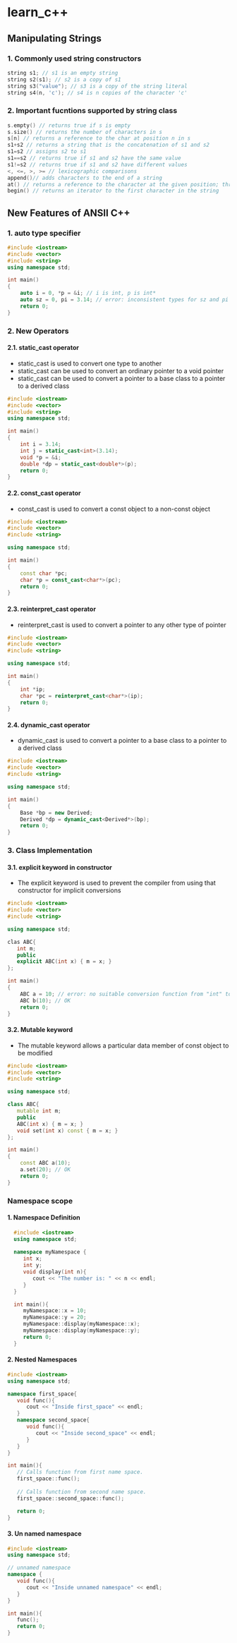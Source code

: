 # learn_c++


## Manipulating Strings

### 1. Commonly used string constructors
```cpp
string s1; // s1 is an empty string
string s2(s1); // s2 is a copy of s1
string s3("value"); // s3 is a copy of the string literal
string s4(n, 'c'); // s4 is n copies of the character 'c'
```
### 2. Important fucntions supported by string class
```cpp
s.empty() // returns true if s is empty
s.size() // returns the number of characters in s
s[n] // returns a reference to the char at position n in s
s1+s2 // returns a string that is the concatenation of s1 and s2
s1=s2 // assigns s2 to s1
s1==s2 // returns true if s1 and s2 have the same value
s1!=s2 // returns true if s1 and s2 have different values
<, <=, >, >= // lexicographic comparisons
append()// adds characters to the end of a string
at() // returns a reference to the character at the given position; throws an out_of_range exception if the position is invalid
begin() // returns an iterator to the first character in the string
```

## New Features of ANSII C++
### 1. auto type specifier
```cpp
#include <iostream>
#include <vector>
#include <string>
using namespace std;

int main()
{
    auto i = 0, *p = &i; // i is int, p is int*
    auto sz = 0, pi = 3.14; // error: inconsistent types for sz and pi
    return 0;
}
```
### 2. New Operators

#### 2.1. static_cast operator
- static_cast is used to convert one type to another
- static_cast can be used to convert an ordinary pointer to a void pointer
- static_cast can be used to convert a pointer to a base class to a pointer to a derived class
```cpp
#include <iostream>
#include <vector>
#include <string>
using namespace std;

int main()
{
    int i = 3.14;
    int j = static_cast<int>(3.14);
    void *p = &i;
    double *dp = static_cast<double*>(p);
    return 0;
}
```
#### 2.2. const_cast operator
- const_cast is used to convert a const object to a non-const object
```cpp
#include <iostream>
#include <vector>
#include <string>

using namespace std;

int main()
{
    const char *pc;
    char *p = const_cast<char*>(pc);
    return 0;
}
```

#### 2.3. reinterpret_cast operator
- reinterpret_cast is used to convert a pointer to any other type of pointer
```cpp
#include <iostream>
#include <vector>
#include <string>

using namespace std;

int main()
{
    int *ip;
    char *pc = reinterpret_cast<char*>(ip);
    return 0;
}
```

#### 2.4. dynamic_cast operator
- dynamic_cast is used to convert a pointer to a base class to a pointer to a derived class
```cpp
#include <iostream>
#include <vector>
#include <string>

using namespace std;

int main()
{
    Base *bp = new Derived;
    Derived *dp = dynamic_cast<Derived*>(bp);
    return 0;
}
```

### 3. Class Implementation
#### 3.1. explicit keyword in constructor
- The explicit keyword is used to prevent the compiler from using that constructor for implicit conversions
```cpp
#include <iostream>
#include <vector>
#include <string>

using namespace std;

clas ABC{
   int m;
   public 
   explicit ABC(int x) { m = x; }
};

int main()
{
    ABC a = 10; // error: no suitable conversion function from "int" to "ABC" exists
    ABC b(10); // OK
    return 0;
}
```
#### 3.2. Mutable keyword
- The mutable keyword allows a particular data member of const object to be modified
```cpp
#include <iostream>
#include <vector>
#include <string>

using namespace std;

class ABC{
   mutable int m;
   public 
   ABC(int x) { m = x; }
   void set(int x) const { m = x; }
};

int main()
{
    const ABC a(10);
    a.set(20); // OK
    return 0;
}
```

### Namespace scope
 #### 1. Namespace Definition
 ```cpp
   #include <iostream>
   using namespace std;
   
   namespace myNamespace {
      int x;
      int y;
      void display(int n){
         cout << "The number is: " << n << endl;
      }
   }

   int main(){
      myNamespace::x = 10;
      myNamespace::y = 20;
      myNamespace::display(myNamespace::x);
      myNamespace::display(myNamespace::y);
      return 0;
   }     
   ```
   #### 2. Nested Namespaces
   ```cpp
   #include <iostream>
   using namespace std;

   namespace first_space{
      void func(){
         cout << "Inside first_space" << endl;
      }
      namespace second_space{
         void func(){
            cout << "Inside second_space" << endl;
         }
      }
   }

   int main(){
      // Calls function from first name space.
      first_space::func();
      
      // Calls function from second name space.
      first_space::second_space::func(); 

      return 0;
   }
   ```
   #### 3. Un named namespace
   ```cpp
   #include <iostream>
   using namespace std;

   // unnamed namespace
   namespace {
      void func(){
         cout << "Inside unnamed namespace" << endl;
      }
   }

   int main(){
      func();
      return 0;
   }
   ```